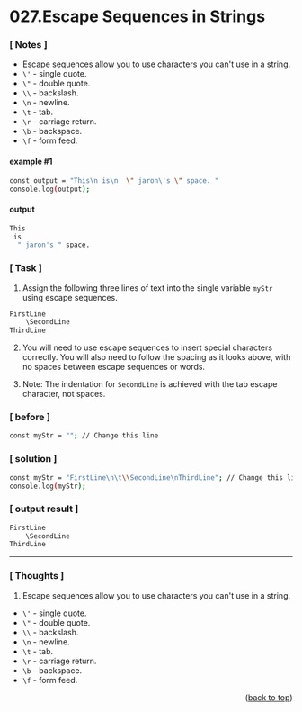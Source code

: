 <a name="topage"></a>

# 027.Escape Sequences in Strings

### [ Notes ]
  * Escape sequences allow you to use characters you can't use in a string.
  * `\'` - single quote.
  * `\"` - double quote.
  * `\\` - backslash.
  * `\n` - newline.
  * `\t` - tab.
  * `\r` - carriage return.
  * `\b` - backspace.
  * `\f` - form feed.

#### example #1

```sh
const output = "This\n is\n  \" jaron\'s \" space. "
console.log(output);
```

#### output
```sh
This
 is
  " jaron's " space. 
```

### [ Task ]
  1. Assign the following three lines of text into the single variable `myStr` using escape sequences.

```sh
FirstLine
    \SecondLine
ThirdLine
```

2. You will need to use escape sequences to insert special characters correctly. You will also need to follow the spacing as it looks above, with no spaces between escape sequences or words.

3. Note: The indentation for `SecondLine` is achieved with the tab escape character, not spaces.

### [ before ]

```sh
const myStr = ""; // Change this line
```

### [ solution ]

```sh
const myStr = "FirstLine\n\t\\SecondLine\nThirdLine"; // Change this line
console.log(myStr);
```

### [ output result ]

```sh
FirstLine
	\SecondLine
ThirdLine
```

-----

### [ Thoughts ]

  1. Escape sequences allow you to use characters you can't use in a string.
  * `\'` - single quote.
  * `\"` - double quote.
  * `\\` - backslash.
  * `\n` - newline.
  * `\t` - tab.
  * `\r` - carriage return.
  * `\b` - backspace.
  * `\f` - form feed.
  

<p align="right">(<a href="#topage">back to top</a>)</p>
<br/>
<br/>
